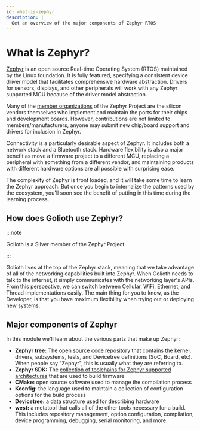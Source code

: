 ```yaml
---
id: what-is-zephyr
description: |
  Get an overview of the major components of Zephyr RTOS
---
```


# What is Zephyr?

[Zephyr](https://www.zephyrproject.org/) is an open source Real-time Operating
System (RTOS) maintained by the Linux foundation. It is fully featured,
specifying a consistent device driver model that facilitates comprehensive
hardware abstraction. Drivers for sensors, displays, and other peripherals will
work with any Zephyr supported MCU because of the driver model abstraction.

Many of the [member
organizations](https://www.zephyrproject.org/project-members/) of the Zephyr
Project are the silicon vendors themselves who implement and maintain the ports
for their chips and development boards. However, contributions are not limited
to members/manufacturers, anyone may submit new chip/board support and drivers
for inclusion in Zephyr.

Connectivity is a particularly desirable aspect of Zephyr. It includes both a
network stack and a Bluetooth stack. Hardware flexibility is also a major
benefit as move a firmware project to a different MCU, replacing a peripheral
with something from a different vendor, and maintaining products with different
hardware options are all possible with surprising ease.

The complexity of Zephyr is front loaded, and it will take some time to learn
the Zephyr approach. But once you begin to internalize the patterns used by the
ecosystem, you'll soon see the benefit of putting in this time during the
learning process.

## How does Golioth use Zephyr?

:::note

Golioth is a Silver member of the Zephyr Project.

:::

Golioth lives at the top of the Zephyr stack, meaning that we take advantage of
all of the networking capabilities built into Zephyr. When Golioth needs to talk
to the internet, it simply communicates with the networking layer's APIs. From
this perspective, we can switch between Cellular, WiFi, Ethernet, and Thread
implementations easily. The main thing for you to know, as the Developer, is
that you have maximum flexibility when trying out or deploying new systems.

## Major components of Zephyr

In this module we'll learn about the various parts that make up Zephyr:

* **Zephyr tree:** The open [source code
  repository](https://github.com/zephyrproject-rtos/zephyr) that contains the
  kernel, drivers, subsystems, tests, and Devicetree definitions (SoC, Board,
  etc). When people say "Zephyr", this is usually what they are referring to.
* **Zephyr SDK:** The [collection of toolchains for Zephyr supported
  architectures](https://docs.zephyrproject.org/latest/develop/toolchains/zephyr_sdk.html)
  that are used to build firmware
* **CMake:** open source software used to manage the compilation process
* **Kconfig:** the language used to maintain a collection of configuration
  options for the build process
* **Devicetree:** a data structure used for describing hardware
* **west:** a metatool that calls all of the other tools necessary for a build.
  This includes repository management, option configuration, compilation, device
  programming, debugging, serial monitoring, and more.
